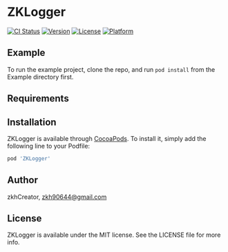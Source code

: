 # ZKLogger

[![CI Status](https://img.shields.io/travis/zkhCreator/ZKLogger.svg?style=flat)](https://travis-ci.org/zkhCreator/ZKLogger)
[![Version](https://img.shields.io/cocoapods/v/ZKLogger.svg?style=flat)](https://cocoapods.org/pods/ZKLogger)
[![License](https://img.shields.io/cocoapods/l/ZKLogger.svg?style=flat)](https://cocoapods.org/pods/ZKLogger)
[![Platform](https://img.shields.io/cocoapods/p/ZKLogger.svg?style=flat)](https://cocoapods.org/pods/ZKLogger)

## Example

To run the example project, clone the repo, and run `pod install` from the Example directory first.

## Requirements

## Installation

ZKLogger is available through [CocoaPods](https://cocoapods.org). To install
it, simply add the following line to your Podfile:

```ruby
pod 'ZKLogger'
```

## Author

zkhCreator, zkh90644@gmail.com

## License

ZKLogger is available under the MIT license. See the LICENSE file for more info.
